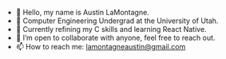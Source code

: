 - 👋 Hello, my name is Austin LaMontagne.
- 🌱 Computer Engineering Undergrad at the University of Utah.
- 👀 Currently refining my C skills and learning React Native.
- 💞️ I’m open to collaborate with anyone, feel free to reach out.
- 📫 How to reach me: lamontagneaustin@gmail.com

<!---
lamontagneaustin/lamontagneaustin is a ✨ special ✨ repository because its `README.md` (this file) appears on your GitHub profile.
You can click the Preview link to take a look at your changes.
--->

